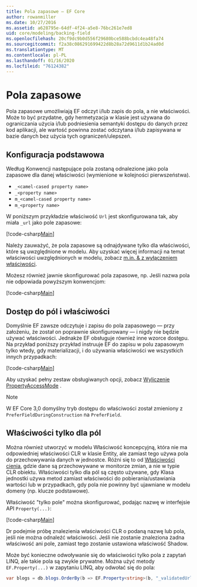 ```yaml
---
title: Pola zapasowe — EF Core
author: rowanmiller
ms.date: 10/27/2016
ms.assetid: a628795e-64df-4f24-a5e8-76bc261e7ed8
uid: core/modeling/backing-field
ms.openlocfilehash: 20cf9dc9b0d556f29680bce588bcbdc4ea48fa74
ms.sourcegitcommit: f2a38c086291699422d8b28a72d9611d1b24ad0d
ms.translationtype: MT
ms.contentlocale: pl-PL
ms.lasthandoff: 01/16/2020
ms.locfileid: "76124382"
---
```

# <a name="backing-fields"></a>Pola zapasowe

Pola zapasowe umożliwiają EF odczyt i/lub zapis do pola, a nie właściwości. Może to być przydatne, gdy hermetyzacja w klasie jest używana do ograniczania użycia i/lub podniesienia semantyki dostępu do danych przez kod aplikacji, ale wartość powinna zostać odczytana i/lub zapisywana w bazie danych bez użycia tych ograniczeń/ulepszeń.

## <a name="basic-configuration"></a>Konfiguracja podstawowa

Według Konwencji następujące pola zostaną odnalezione jako pola zapasowe dla danej właściwości (wymienione w kolejności pierwszeństwa). 

* `_<camel-cased property name>`
* `_<property name>`
* `m_<camel-cased property name>`
* `m_<property name>`

W poniższym przykładzie właściwość `Url` jest skonfigurowana tak, aby miała `_url` jako pole zapasowe:

[!code-csharp[Main](../../../samples/core/Modeling/Conventions/BackingField.cs#Sample)]

Należy zauważyć, że pola zapasowe są odnajdywane tylko dla właściwości, które są uwzględnione w modelu. Aby uzyskać więcej informacji na temat właściwości uwzględnionych w modelu, zobacz [m.in. & z wyłączeniem właściwości](included-properties.md).

Możesz również jawnie skonfigurować pola zapasowe, np. Jeśli nazwa pola nie odpowiada powyższym konwencjom:

[!code-csharp[Main](../../../samples/core/Modeling/FluentAPI/BackingField.cs?name=BackingField&highlight=5)]

## <a name="field-and-property-access"></a>Dostęp do pól i właściwości

Domyślnie EF zawsze odczytuje i zapisu do pola zapasowego — przy założeniu, że został on poprawnie skonfigurowany — i nigdy nie będzie używać właściwości. Jednakże EF obsługuje również inne wzorce dostępu. Na przykład poniższy przykład instruuje EF do zapisu w polu zapasowym tylko wtedy, gdy materializacji, i do używania właściwości we wszystkich innych przypadkach:

[!code-csharp[Main](../../../samples/core/Modeling/FluentAPI/BackingFieldAccessMode.cs?name=BackingFieldAccessMode&highlight=6)]

Aby uzyskać pełny zestaw obsługiwanych opcji, zobacz [Wyliczenie PropertyAccessMode](https://docs.microsoft.com/dotnet/api/microsoft.entityframeworkcore.propertyaccessmode) .

> [!NOTE]
> W EF Core 3,0 domyślny tryb dostępu do właściwości został zmieniony z `PreferFieldDuringConstruction` na `PreferField`.

## <a name="field-only-properties"></a>Właściwości tylko dla pól

Można również utworzyć w modelu Właściwość koncepcyjną, która nie ma odpowiedniej właściwości CLR w klasie Entity, ale zamiast tego używa pola do przechowywania danych w jednostce. Różni się to od [Właściwości cienia](shadow-properties.md), gdzie dane są przechowywane w monitorze zmian, a nie w typie CLR obiektu. Właściwości tylko dla pól są często używane, gdy Klasa jednostki używa metod zamiast właściwości do pobierania/ustawiania wartości lub w przypadkach, gdy pola nie powinny być ujawniane w modelu domeny (np. klucze podstawowe).

Właściwość "tylko pole" można skonfigurować, podając nazwę w interfejsie API `Property(...)`:

[!code-csharp[Main](../../../samples/core/Modeling/FluentAPI/BackingFieldNoProperty.cs#Sample)]

Dr podejmie próbę znalezienia właściwości CLR o podaną nazwę lub pola, jeśli nie można odnaleźć właściwości. Jeśli nie zostanie znaleziona żadna właściwość ani pole, zamiast tego zostanie ustawiona właściwość Shadow.

Może być konieczne odwoływanie się do właściwości tylko pola z zapytań LINQ, ale takie pola są zwykle prywatne. Można użyć metody `EF.Property(...)` w zapytaniu LINQ, aby odwołać się do pola:

``` csharp
var blogs = db.blogs.OrderBy(b => EF.Property<string>(b, "_validatedUrl"));
```
